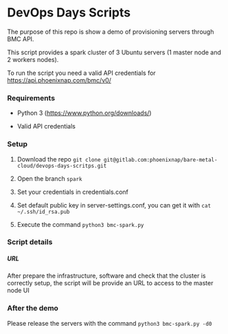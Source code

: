 # DevOps Days Scripts

The purpose of this repo is show a demo of provisioning servers through BMC API.

This script provides a spark cluster of 3 Ubuntu servers (1 master node and 2 workers nodes).

To run the script you need a valid API credentials for https://api.phoenixnap.com/bmc/v0/

### Requirements

- Python 3 (https://www.python.org/downloads/)

- Valid API credentials

### Setup

1. Download the repo ```git clone git@gitlab.com:phoenixnap/bare-metal-cloud/devops-days-scritps.git```

2. Open the branch ```spark```

3. Set your credentials in credentials.conf

4. Set default public key in server-settings.conf, you can get it with ```cat ~/.ssh/id_rsa.pub```

5. Execute the command ```python3 bmc-spark.py```

### Script details

##### URL
After prepare the infrastructure, software and check that the cluster is correctly setup, the script will be provide an URL to access to the master node UI


### After the demo

Please release the servers with the command ```python3 bmc-spark.py -d0```